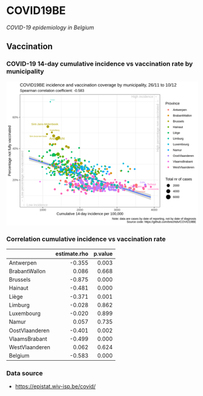 
# COVID19BE

*COVID-19 epidemiology in Belgium*

## Vaccination

### COVID-19 14-day cumulative incidence vs vaccination rate by municipality

![](covid19be-vaccination.png)

### Correlation cumulative incidence vs vaccination rate

|                | estimate.rho | p.value |
| :------------- | -----------: | ------: |
| Antwerpen      |      \-0.355 |   0.003 |
| BrabantWallon  |        0.086 |   0.668 |
| Brussels       |      \-0.875 |   0.000 |
| Hainaut        |      \-0.481 |   0.000 |
| Liège          |      \-0.371 |   0.001 |
| Limburg        |      \-0.028 |   0.862 |
| Luxembourg     |      \-0.020 |   0.899 |
| Namur          |        0.057 |   0.735 |
| OostVlaanderen |      \-0.401 |   0.002 |
| VlaamsBrabant  |      \-0.499 |   0.000 |
| WestVlaanderen |        0.062 |   0.624 |
| Belgium        |      \-0.583 |   0.000 |

### Data source

  - <https://epistat.wiv-isp.be/covid/>
